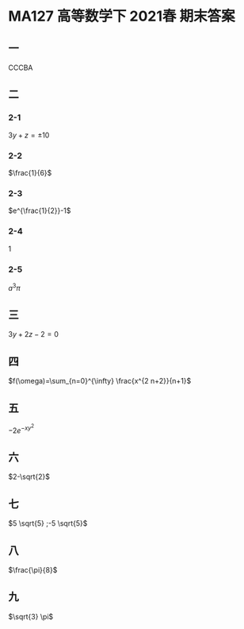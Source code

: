 # MA127 高等数学下 2021春 期末答案

## 一

CCCBA

## 二

### 2-1

$3 y+z= \pm 10$

### 2-2

$\frac{1}{6}$

### 2-3

$e^{\frac{1}{2}}-1$

### 2-4

1

### 2-5

$a^{3} \pi$

## 三

$3 y+2 z-2=0$

## 四

$f(\omega)=\sum_{n=0}^{\infty} \frac{x^{2 n+2}}{n+1}$

## 五

$-2 e^{-x y^{2}}$

## 六

$2-\sqrt{2}$

## 七

$5 \sqrt{5} ;-5 \sqrt{5}$

## 八

$\frac{\pi}{8}$

## 九

$\sqrt{3} \pi$
